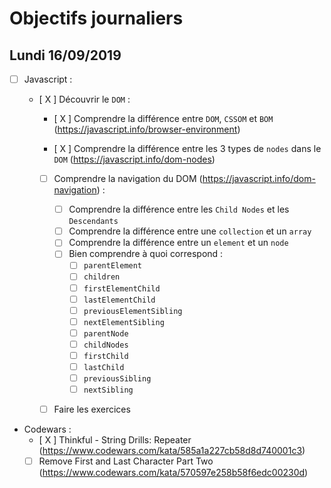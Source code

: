 # Objectifs journaliers

## Lundi 16/09/2019


* [  ] Javascript :
  * [ X ] Découvrir le `DOM` :

    * [ X ] Comprendre la différence entre `DOM`, `CSSOM` et `BOM` (https://javascript.info/browser-environment)

    * [ X ] Comprendre la différence entre les 3 types de `nodes` dans le `DOM` (https://javascript.info/dom-nodes)

    * [  ] Comprendre la navigation du DOM (https://javascript.info/dom-navigation) :
      * [  ] Comprendre la différence entre les `Child Nodes` et les `Descendants`
      * [  ] Comprendre la différence entre une `collection` et un `array`
      * [  ] Comprendre la différence entre un `element` et un `node`
      * [  ] Bien comprendre à quoi correspond : 
        * [  ] `parentElement`
        * [  ] `children`
        * [  ] `firstElementChild`
        * [  ] `lastElementChild`
        * [  ] `previousElementSibling`
        * [  ] `nextElementSibling`
        * [  ] `parentNode`
        * [  ] `childNodes`
        * [  ] `firstChild`
        * [  ] `lastChild`
        * [  ] `previousSibling`
        * [  ] `nextSibling`
    * [  ] Faire les exercices



* Codewars :
  * [ X ] Thinkful - String Drills: Repeater (https://www.codewars.com/kata/585a1a227cb58d8d740001c3)
  * [  ] Remove First and Last Character Part Two (https://www.codewars.com/kata/570597e258b58f6edc00230d)
